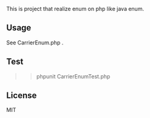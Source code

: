 This is project that realize enum on php like java enum.

## Usage

See CarrierEnum.php . 

## Test

>>phpunit CarrierEnumTest.php

## License

MIT
